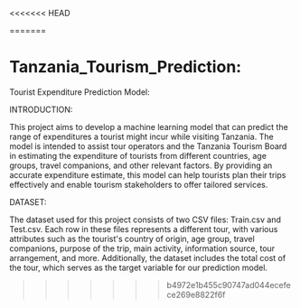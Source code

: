 <<<<<<< HEAD





=======
# Tanzania_Tourism_Prediction:

Tourist Expenditure Prediction Model:

INTRODUCTION:

This project aims to develop a machine learning model that can predict the range of expenditures
a tourist might incur while visiting Tanzania. The model is intended to assist tour operators and
the Tanzania Tourism Board in estimating the expenditure of tourists from different countries,
age groups, travel companions, and other relevant factors. 
By providing an accurate expenditure estimate, this model can help tourists plan their trips 
effectively and enable tourism stakeholders to offer tailored services.

DATASET:

The dataset used for this project consists of two CSV files: Train.csv and Test.csv.
Each row in these files represents a different tour, with various attributes
such as the tourist's country of origin, age group, travel companions,
purpose of the trip, main activity, information source, tour arrangement, and more.
Additionally, the dataset includes the total cost of the tour, which serves as the target variable for our prediction model.
>>>>>>> b4972e1b455c90747ad044ecefece269e8822f6f
